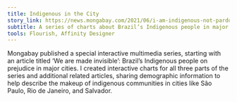 ```yaml
---
title: Indigenous in the City
story_link: https://news.mongabay.com/2021/06/i-am-indigenous-not-pardo-push-for-self-declaration-in-brazils-census/
subtitle: A series of charts about Brazil’s Indigenous people in major cities
tools: Flourish, Affinity Designer
---
```


Mongabay published a special interactive multimedia series, starting with an article titled ‘We are made invisible’: Brazil’s Indigenous people on prejudice in major cities. I created interactive charts for all three parts of the series and additional related articles, sharing demographic information to help describe the makeup of indigenous communities in cities like São Paulo, Rio de Janeiro, and Salvador.






